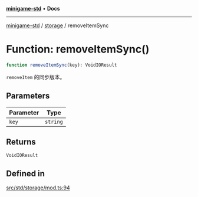 [**minigame-std**](../../../README.md) • **Docs**

***

[minigame-std](../../../README.md) / [storage](../README.md) / removeItemSync

# Function: removeItemSync()

```ts
function removeItemSync(key): VoidIOResult
```

`removeItem` 的同步版本。

## Parameters

| Parameter | Type |
| ------ | ------ |
| `key` | `string` |

## Returns

`VoidIOResult`

## Defined in

[src/std/storage/mod.ts:94](https://github.com/JiangJie/minigame-std/blob/22787d0fd0cff776ed579de48ccf7523d9e4ce53/src/std/storage/mod.ts#L94)
